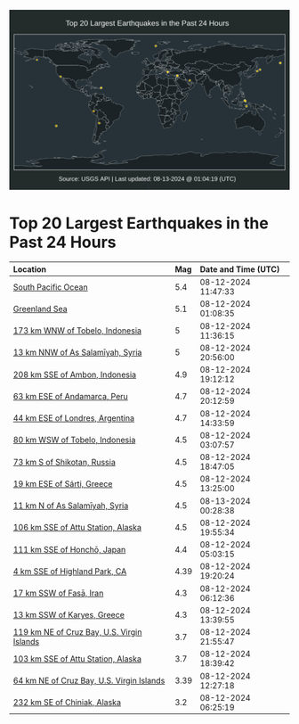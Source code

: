 ![Map](./map.png)

# Top 20 Largest Earthquakes in the Past 24 Hours

| Location | Mag | Date and Time (UTC) |
|:---|:---|:---|
| [South Pacific Ocean](https://earthquake.usgs.gov/earthquakes/eventpage/us6000njky) | 5.4 | 08-12-2024 11:47:33 |
| [Greenland Sea](https://earthquake.usgs.gov/earthquakes/eventpage/us6000njjf) | 5.1 | 08-12-2024 01:08:35 |
| [173 km WNW of Tobelo, Indonesia](https://earthquake.usgs.gov/earthquakes/eventpage/us6000njkw) | 5 | 08-12-2024 11:36:15 |
| [13 km NNW of As Salamīyah, Syria](https://earthquake.usgs.gov/earthquakes/eventpage/us6000njq1) | 5 | 08-12-2024 20:56:00 |
| [208 km SSE of Ambon, Indonesia](https://earthquake.usgs.gov/earthquakes/eventpage/us6000njny) | 4.9 | 08-12-2024 19:12:12 |
| [63 km ESE of Andamarca, Peru](https://earthquake.usgs.gov/earthquakes/eventpage/us6000njpn) | 4.7 | 08-12-2024 20:12:59 |
| [44 km ESE of Londres, Argentina](https://earthquake.usgs.gov/earthquakes/eventpage/us6000njlj) | 4.7 | 08-12-2024 14:33:59 |
| [80 km WSW of Tobelo, Indonesia](https://earthquake.usgs.gov/earthquakes/eventpage/us6000njjk) | 4.5 | 08-12-2024 03:07:57 |
| [73 km S of Shikotan, Russia](https://earthquake.usgs.gov/earthquakes/eventpage/us6000njnt) | 4.5 | 08-12-2024 18:47:05 |
| [19 km ESE of Sárti, Greece](https://earthquake.usgs.gov/earthquakes/eventpage/us6000njla) | 4.5 | 08-12-2024 13:25:00 |
| [11 km N of As Salamīyah, Syria](https://earthquake.usgs.gov/earthquakes/eventpage/us6000njrg) | 4.5 | 08-13-2024 00:28:38 |
| [106 km SSE of Attu Station, Alaska](https://earthquake.usgs.gov/earthquakes/eventpage/us6000njpf) | 4.5 | 08-12-2024 19:55:34 |
| [111 km SSE of Honchō, Japan](https://earthquake.usgs.gov/earthquakes/eventpage/us6000njjt) | 4.4 | 08-12-2024 05:03:15 |
| [4 km SSE of Highland Park, CA](https://earthquake.usgs.gov/earthquakes/eventpage/ci40699207) | 4.39 | 08-12-2024 19:20:24 |
| [17 km SSW of Fasā, Iran](https://earthquake.usgs.gov/earthquakes/eventpage/us6000njjz) | 4.3 | 08-12-2024 06:12:36 |
| [13 km SSW of Karyes, Greece](https://earthquake.usgs.gov/earthquakes/eventpage/us6000njlf) | 4.3 | 08-12-2024 13:39:55 |
| [119 km NE of Cruz Bay, U.S. Virgin Islands](https://earthquake.usgs.gov/earthquakes/eventpage/pr2024225000) | 3.7 | 08-12-2024 21:55:47 |
| [103 km SSE of Attu Station, Alaska](https://earthquake.usgs.gov/earthquakes/eventpage/us6000njnw) | 3.7 | 08-12-2024 18:39:42 |
| [64 km NE of Cruz Bay, U.S. Virgin Islands](https://earthquake.usgs.gov/earthquakes/eventpage/pr71457313) | 3.39 | 08-12-2024 12:27:18 |
| [232 km SE of Chiniak, Alaska](https://earthquake.usgs.gov/earthquakes/eventpage/us6000njk1) | 3.2 | 08-12-2024 06:25:19 |
